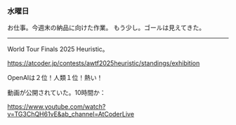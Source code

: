 ### 水曜日

お仕事。今週末の納品に向けた作業。
もう少し。ゴールは見えてきた。

---

World Tour Finals 2025 Heuristic。

https://atcoder.jp/contests/awtf2025heuristic/standings/exhibition

OpenAIは２位！人類１位！熱い！

動画が公開されていた。10時間か：

https://www.youtube.com/watch?v=TG3ChQH61vE&ab_channel=AtCoderLive